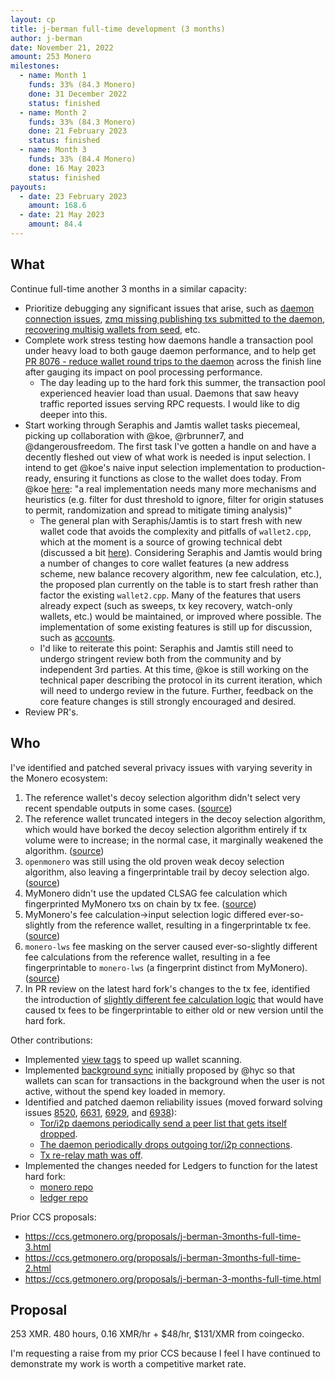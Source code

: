 ```yaml
---
layout: cp
title: j-berman full-time development (3 months)
author: j-berman
date: November 21, 2022
amount: 253 Monero
milestones:
  - name: Month 1
    funds: 33% (84.3 Monero)
    done: 31 December 2022
    status: finished
  - name: Month 2
    funds: 33% (84.3 Monero)
    done: 21 February 2023
    status: finished
  - name: Month 3
    funds: 33% (84.4 Monero)
    done: 16 May 2023
    status: finished
payouts:
  - date: 23 February 2023
    amount: 168.6
  - date: 21 May 2023
    amount: 84.4
---
```


## What

Continue full-time another 3 months in a similar capacity:

- Prioritize debugging any significant issues that arise, such as [daemon connection issues](https://github.com/monero-project/monero/issues/8520#issuecomment-1310975634), [zmq missing publishing txs submitted to the daemon](https://github.com/monero-project/monero/pull/8427), [recovering multisig wallets from seed](https://github.com/monero-project/monero/issues/8537#issuecomment-1233946415), etc.
- Complete work stress testing how daemons handle a transaction pool under heavy load to both gauge daemon performance, and to help get [PR 8076 - reduce wallet round trips to the daemon](https://github.com/monero-project/monero/pull/8076) across the finish line after gauging its impact on pool processing performance.
  - The day leading up to the hard fork this summer, the transaction pool experienced heavier load than usual. Daemons that saw heavy traffic reported issues serving RPC requests. I would like to dig deeper into this.
- Start working through Seraphis and Jamtis wallet tasks piecemeal, picking up collaboration with @koe, @rbrunner7, and @dangerousfreedom. The first task I've gotten a handle on and have a decently fleshed out view of what work is needed is input selection. I intend to get @koe's naive input selection implementation to production-ready, ensuring it functions as close to the wallet does today. From @koe [here](https://github.com/seraphis-migration/wallet3/issues/8#issue-1368934355): "a real implementation needs many more mechanisms and heuristics (e.g. filter for dust threshold to ignore, filter for origin statuses to permit, randomization and spread to mitigate timing analysis)"
  - The general plan with Seraphis/Jamtis is to start fresh with new wallet code that avoids the complexity and pitfalls of `wallet2.cpp`, which at the moment is a source of growing technical debt (discussed a bit [here](https://github.com/monero-project/monero/issues/8157)). Considering Seraphis and Jamtis would bring a number of changes to core wallet features (a new address scheme, new balance recovery algorithm, new fee calculation, etc.), the proposed plan currently on the table is to start fresh rather than factor the existing `wallet2.cpp`. Many of the features that users already expect (such as sweeps, tx key recovery, watch-only wallets, etc.) would be maintained, or improved where possible. The implementation of some existing features is still up for discussion, such as [accounts](https://github.com/seraphis-migration/wallet3/issues/21).
  - I'd like to reiterate this point: Seraphis and Jamtis still need to undergo stringent review both from the community and by independent 3rd parties. At this time, @koe is still working on the technical paper describing the protocol in its current iteration, which will need to undergo review in the future. Further, feedback on the core feature changes is still strongly encouraged and desired.
- Review PR's.

## Who

I've identified and patched several privacy issues with varying severity in the Monero ecosystem:

1. The reference wallet's decoy selection algorithm didn't select very recent spendable outputs in some cases. ([source](https://www.getmonero.org/2021/09/20/post-mortem-of-decoy-selection-bugs.html))
2. The reference wallet truncated integers in the decoy selection algorithm, which would have borked the decoy selection algorithm entirely if tx volume were to increase; in the normal case, it marginally weakened the algorithm. ([source](https://www.getmonero.org/2021/09/20/post-mortem-of-decoy-selection-bugs.html))
3. `openmonero` was still using the old proven weak decoy selection algorithm, also leaving a fingerprintable trail by decoy selection algo. ([source](https://github.com/moneroexamples/openmonero/pull/177))
4. MyMonero didn't use the updated CLSAG fee calculation which fingerprinted MyMonero txs on chain by tx fee. ([source](https://github.com/mymonero/mymonero-core-cpp/pull/35))
5. MyMonero's fee calculation->input selection logic differed ever-so-slightly from the reference wallet, resulting in a fingerprintable tx fee. ([source](https://github.com/mymonero/mymonero-core-cpp/pull/36))
6. `monero-lws` fee masking on the server caused ever-so-slightly different fee calculations from the reference wallet, resulting in a fee fingerprintable to `monero-lws` (a fingerprint distinct from MyMonero). ([source](https://github.com/vtnerd/monero-lws/pull/31))
7. In PR review on the latest hard fork's changes to the tx fee, identified the introduction of [slightly different fee calculation logic](https://github.com/monero-project/monero/pull/7819#discussion_r804404285) that would have caused tx fees to be fingerprintable to either old or new version until the hard fork.

Other contributions:

- Implemented [view tags](https://github.com/monero-project/monero/pull/8061) to speed up wallet scanning.
- Implemented [background sync](https://github.com/monero-project/monero/pull/8619) initially proposed by @hyc so that wallets can scan for transactions in the background when the user is not active, without the spend key loaded in memory.
- Identified and patched daemon reliability issues (moved forward solving issues [8520](https://github.com/monero-project/monero/issues/8520), [6631](https://github.com/monero-project/monero/issues/6631), [6929](https://github.com/monero-project/monero/issues/6929), and [6938](https://github.com/monero-project/monero/issues/6938)):
	- [Tor/i2p daemons periodically send a peer list that gets itself dropped](https://github.com/monero-project/monero/pull/8324).
	- [The daemon periodically drops outgoing tor/i2p connections](https://github.com/monero-project/monero/pull/8330).
	- [Tx re-relay math was off](https://github.com/monero-project/monero/pull/8326).
- Implemented the changes needed for Ledgers to function for the latest hard fork:
	- [monero repo](https://github.com/j-berman/monero/commit/cfbd590fd63ff9e0c5ec68c618e2f3fdaf24d241)
	- [ledger repo](https://github.com/j-berman/app-monero/commit/c1a6eb8bbbc1cc7974ce0938e9d8f920d0ad3ae9)

Prior CCS proposals:
- https://ccs.getmonero.org/proposals/j-berman-3months-full-time-3.html
- https://ccs.getmonero.org/proposals/j-berman-3months-full-time-2.html
- https://ccs.getmonero.org/proposals/j-berman-3-months-full-time.html

## Proposal

253 XMR. 480 hours, 0.16 XMR/hr + $48/hr, $131/XMR from coingecko.

I'm requesting a raise from my prior CCS because I feel I have continued to demonstrate my work is worth a competitive market rate.
